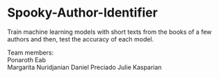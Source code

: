 # Spooky-Author-Identifier
Train machine learning models with short texts from the books of a few authors and then, test the accuracy of each model.

Team members:  
Ponaroth Eab  
Margarita Nuridjanian 
Daniel Preciado 
Julie Kasparian 
